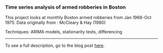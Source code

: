 ### Time series analysis of armed robberies in Boston

This project looks at monthly Boston armed robberies from Jan 1966-Oct 1975. Data originally from : McCleary & Hay (1980)

Techniques: ARIMA models, stationarity tests, differencing

---

To see a full description, go to the blog post [here](https://joomik.github.io/robberies/).
